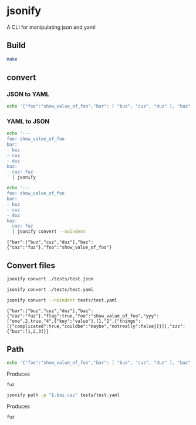 # jsonify

A CLI for manipulating json and yaml

## Build

```bash
make
```

## convert


### JSON to YAML

```bash
echo '{"foo":"show_value_of_foo","bar": [ "buz", "cuz", "duz" ], "baz" : { "caz" : "fuz"}}' | jsonify
```

### YAML to JSON

```bash
echo '---
foo: show_value_of_foo
bar:
- buz
- cuz
- duz
baz:
  caz: fuz
' | jsonify
```

```bash
echo '---
foo: show_value_of_foo
bar:
- buz
- cuz
- duz
baz:
  caz: fuz
' | jsonify convert --noindent
```

```
{"bar":["buz","cuz","duz"],"baz":{"caz":"fuz"},"foo":"show_value_of_foo"}
```

## Convert files

```bash
jsonify convert ./tests/test.json
```

```bash
jsonify convert ./tests/test.yaml
```



```bash
jsonify convert --noindent tests/test.yaml
```

```
{"bar":["buz","cuz","duz"],"baz":{"caz":"fuz"},"flag":true,"foo":"show_value_of_foo","yyy":["one",2,true,"4",{"key":"value"},[1,"2",{"things":[{"complicated":true,"couldbe":"maybe","notreally":false}]}]],"zzz":{"buz":[1,2,3]}}
```

## Path

```bash
echo '{"foo":"show_value_of_foo","bar": [ "buz", "cuz", "duz" ], "baz" : { "caz" : "fuz"}}' | jsonify path -p "$.baz.caz"
```

Produces

```
fuz
```


```bash
jsonify path -p "$.baz.caz" tests/test.yaml
```
Produces

```
fuz
```
